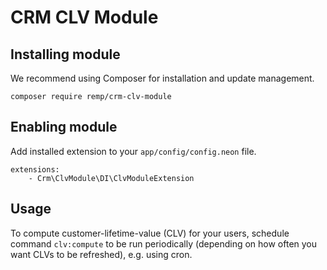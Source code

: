 # CRM CLV Module

## Installing module

We recommend using Composer for installation and update management.

```shell
composer require remp/crm-clv-module
```

## Enabling module

Add installed extension to your `app/config/config.neon` file.

```neon
extensions:
	- Crm\ClvModule\DI\ClvModuleExtension
```

## Usage

To compute customer-lifetime-value (CLV) for your users, schedule command `clv:compute` to be run periodically (depending on how often you want CLVs to be refreshed), e.g. using cron.